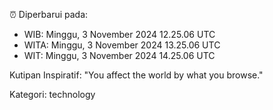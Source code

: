 ⏰ Diperbarui pada:
- WIB: Minggu, 3 November 2024 12.25.06 UTC
- WITA: Minggu, 3 November 2024 13.25.06 UTC
- WIT: Minggu, 3 November 2024 14.25.06 UTC

Kutipan Inspiratif:
"You affect the world by what you browse."


Kategori: technology

